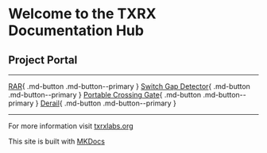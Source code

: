 # Welcome to the TXRX Documentation Hub


## **Project Portal**

---

[RAR](rar/rar_toc.md){ .md-button .md-button--primary } [Switch Gap Detector](switchgap/switchgap_toc.md){ .md-button .md-button--primary } [Portable Crossing Gate](crossing/crossing_toc.md){ .md-button .md-button--primary } [Derail](derail/derail_toc.md){ .md-button .md-button--primary }

---

For more information visit [txrxlabs.org](https://www.txrxlabs.org)

This site is built with [MKDocs](http://mkdocs.org)

